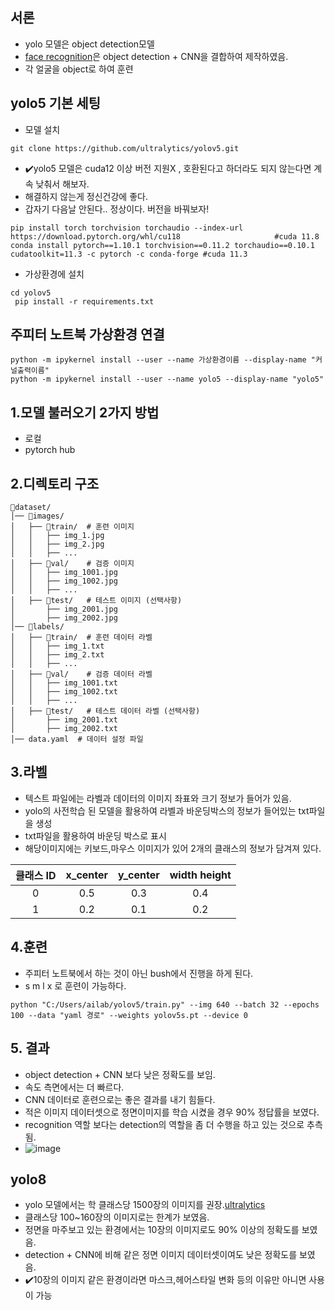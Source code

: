 ## 서론
* yolo 모델은 object detection모델
* [face recognition]은 object detection + CNN을 결합하여 제작하였음.
* 각 얼굴을 object로 하여 훈련

## yolo5 기본 세팅
* 모델 설치
```bush
git clone https://github.com/ultralytics/yolov5.git
```
* ✔️yolo5 모델은 cuda12 이상 버전 지원X , 호환된다고 하더라도 되지 않는다면 계속 낮춰서 해보자.
* 해결하지 않는게 정신건강에 좋다.
* 갑자기 다음날 안된다.. 정상이다. 버전을 바꿔보자!
```bush
pip install torch torchvision torchaudio --index-url https://download.pytorch.org/whl/cu118                     #cuda 11.8
conda install pytorch==1.10.1 torchvision==0.11.2 torchaudio==0.10.1 cudatoolkit=11.3 -c pytorch -c conda-forge #cuda 11.3
```
* 가상환경에 설치
```bush
cd yolov5
 pip install -r requirements.txt
```

## 주피터 노트북 가상환경 연결
```bush
python -m ipykernel install --user --name 가상환경이름 --display-name "커널출력이름"
python -m ipykernel install --user --name yolo5 --display-name "yolo5"
```




## 1.모델 불러오기 2가지 방법
  * 로컬
  * pytorch hub

## 2.디렉토리 구조
```bush
📁dataset/
│── 📁images/
│   ├── 📁train/  # 훈련 이미지
│   │   ├── img_1.jpg
│   │   ├── img_2.jpg
│   │   ├── ...
│   ├── 📁val/    # 검증 이미지
│   │   ├── img_1001.jpg
│   │   ├── img_1002.jpg
│   │   ├── ...
│   ├── 📁test/   # 테스트 이미지 (선택사항)
│       ├── img_2001.jpg
│       ├── img_2002.jpg
│── 📁labels/
│   ├── 📁train/  # 훈련 데이터 라벨
│   │   ├── img_1.txt
│   │   ├── img_2.txt
│   │   ├── ...
│   ├── 📁val/    # 검증 데이터 라벨
│   │   ├── img_1001.txt
│   │   ├── img_1002.txt
│   │   ├── ...
│   ├── 📁test/   # 테스트 데이터 라벨 (선택사항)
│       ├── img_2001.txt
│       ├── img_2002.txt
│── data.yaml  # 데이터 설정 파일
```

## 3.라벨
* 텍스트 파일에는 라벨과 데이터의 이미지 좌표와 크기 정보가 들어가 있음.
*  yolo의 사전학습 된 모델을 활용하여 라벨과 바운딩박스의 정보가 들어있는 txt파일을 생성
*  txt파일을 활용하여 바운딩 박스로 표시
*  해당이미지에는 키보드,마우스 이미지가 있어 2개의 클래스의 정보가 담겨져 있다.

|클래스 ID|x_center|y_center|width	height|
|:---:|:---:|:---:|:---:|
|0|0.5|0.3|0.4|
|1|0.2|0.1|0.2|


## 4.훈련
* 주피터 노트북에서 하는 것이 아닌 bush에서 진행을 하게 된다.
* s m l x 로 훈련이 가능하다.
```bush
python "C:/Users/ailab/yolov5/train.py" --img 640 --batch 32 --epochs 100 --data "yaml 경로" --weights yolov5s.pt --device 0

```

## 5. 결과
* object detection + CNN 보다 낮은 정확도를 보임.
* 속도 측면에서는 더 빠르다.
* CNN 데이터로 훈련으로는 좋은 결과를 내기 힘들다.
* 적은 이미지 데이터셋으로 정면이미지를 학습 시켰을 경우 90% 정답률을 보였다.
* recognition 역할 보다는 detection의 역할을 좀 더 수행을 하고 있는 것으로 추측됨.
* ![image](https://github.com/user-attachments/assets/4d4d5e4c-2615-4375-986d-39f6d7bcff25)




## yolo8
* yolo 모델에서는 학 클래스당 1500장의 이미지를 권장.[ultralytics]
* 클래스당 100~160장의 이미지로는 한계가 보였음.
* 정면을 마주보고 있는 환경에서는 10장의 이미지로도 90% 이상의 정확도를 보였음.
* detection + CNN에 비해 같은 정면 이미지 데이터셋이여도 낮은 정확도를 보였음.
* ✔️10장의 이미지 같은 환경이라면 마스크,헤어스타일 변화 등의 이유만 아니면 사용이 가능
  




[face recognition]: https://github.com/yangjoon03/Face_recognition
[ultralytics]: https://docs.ultralytics.com/ko/yolov5/tutorials/tips_for_best_training_results/
